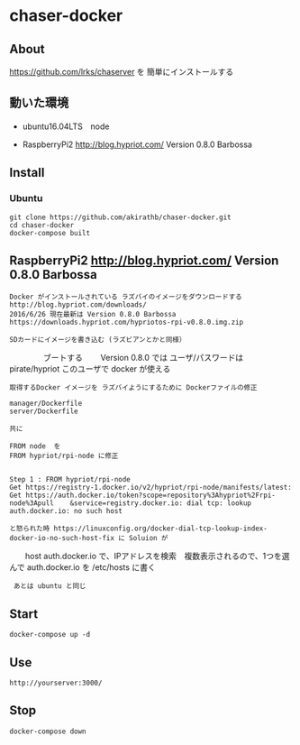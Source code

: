 # chaser-docker

## About

   https://github.com/lrks/chaserver を 簡単にインストールする

## 動いた環境

+   ubuntu16.04LTS　node 

+   RaspberryPi2  http://blog.hypriot.com/ Version 0.8.0 Barbossa


## Install

### Ubuntu

    git clone https://github.com/akirathb/chaser-docker.git
    cd chaser-docker
    docker-compose built

### 

RaspberryPi2  http://blog.hypriot.com/ Version 0.8.0 Barbossa
----

    Docker がインストールされている ラズバイのイメージをダウンロードする http://blog.hypriot.com/downloads/
    2016/6/26 現在最新は Version 0.8.0 Barbossa https://downloads.hypriot.com/hypriotos-rpi-v0.8.0.img.zip
   
    SDカードにイメージを書き込む (ラズビアンとかと同様）
　　
　　ブートする 
　　Version 0.8.0 では ユーザ/パスワードは pirate/hypriot
    このユーザで docker が使える
    
    取得するDocker イメージを ラズバイようにするために Dockerファイルの修正

    manager/Dockerfile
    server/Dockerfile

    共に

    FROM node  を
    FROM hypriot/rpi-node に修正


    Step 1 : FROM hypriot/rpi-node
    Get https://registry-1.docker.io/v2/hypriot/rpi-node/manifests/latest: Get https://auth.docker.io/token?scope=repository%3Ahypriot%2Frpi-node%3Apull    &service=registry.docker.io: dial tcp: lookup auth.docker.io: no such host

    と怒られた時 https://linuxconfig.org/docker-dial-tcp-lookup-index-docker-io-no-such-host-fix に Soluion が

　　host auth.docker.io  で、IPアドレスを検索　複数表示されるので、1つを選んで
    auth.docker.io を /etc/hosts に書く　

     あとは ubuntu と同じ

    
## Start 

    docker-compose up -d


## Use

    http://yourserver:3000/

## Stop

    docker-compose down 



